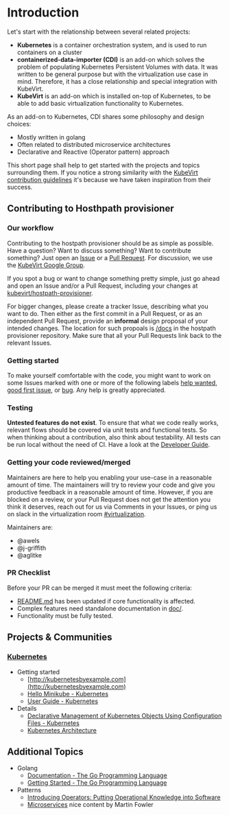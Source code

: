 # Introduction

Let's start with the relationship between several related projects:

* **Kubernetes** is a container orchestration system, and is used to run
  containers on a cluster
* **containerized-data-importer (CDI)** is an add-on which solves the problem of
  populating Kubernetes Persistent Volumes with data.  It was written to be
  general purpose but with the virtualization use case in mind.  Therefore, it
  has a close relationship and special integration with KubeVirt.
* **KubeVirt** is an add-on which is installed on-top of Kubernetes, to be able
  to add basic virtualization functionality to Kubernetes.

As an add-on to Kubernetes, CDI shares some philosophy and design choices:

* Mostly written in golang
* Often related to distributed microservice architectures
* Declarative and Reactive (Operator pattern) approach

This short page shall help to get started with the projects and topics
surrounding them.  If you notice a strong similarity with the [KubeVirt contribution guidelines](https://github.com/kubevirt/kubevirt/blob/master/CONTRIBUTING.md) it's because we have taken inspiration from their success.


## Contributing to Hosthpath provisioner

### Our workflow

Contributing to the hostpath provisioner should be as simple as possible. Have a question? Want
to discuss something? Want to contribute something? Just open an
[Issue](https://github.com/kubevirt/hostpath-provisioner/issues) or a [Pull
Request](https://github.com/kubevirt/hostpath-provisioner/pulls).  For discussion, we use the [KubeVirt Google Group](https://groups.google.com/forum/#!forum/kubevirt-dev).

If you spot a bug or want to change something pretty simple, just go
ahead and open an Issue and/or a Pull Request, including your changes
at [kubevirt/hostpath-provisioner](https://github.com/kubevirt/hostpath-provisioner).

For bigger changes, please create a tracker Issue, describing what you want to
do. Then either as the first commit in a Pull Request, or as an independent
Pull Request, provide an **informal** design proposal of your intended changes.
The location for such propoals is
[/docs](docs/) in the hostpath provisioner repository. Make sure that all your Pull Requests link back to the
relevant Issues.

### Getting started

To make yourself comfortable with the code, you might want to work on some
Issues marked with one or more of the following labels
[help wanted](https://github.com/kubevirt/hostpath-provisioner/labels/help%20wanted),
[good first issue](https://github.com/kubevirt/hostpath-provisioner/labels/good%20first%20issue),
or [bug](https://github.com/kubevirt/hostpath-provisioner/labels/kind%2Fbug).
Any help is greatly appreciated.

### Testing

**Untested features do not exist**. To ensure that what we code really works,
relevant flows should be covered via unit tests and functional tests. So when
thinking about a contribution, also think about testability. All tests can be
run local without the need of CI. Have a look at the
[Developer Guide](hack/README.md).

### Getting your code reviewed/merged

Maintainers are here to help you enabling your use-case in a reasonable amount
of time. The maintainers will try to review your code and give you productive
feedback in a reasonable amount of time. However, if you are blocked on a
review, or your Pull Request does not get the attention you think it deserves,
reach out for us via Comments in your Issues, or ping us on slack in the virtualization room
[#virtualization](https://kubernetes.slack.com/archives/C8ED7RKFE).

Maintainers are:

* @awels
* @j-griffith
* @aglitke

### PR Checklist

Before your PR can be merged it must meet the following criteria:
* [README.md](README.md) has been updated if core functionality is affected.
* Complex features need standalone documentation in [doc/](doc/).
* Functionality must be fully tested.
## Projects & Communities

### [Kubernetes](http://kubernetes.io/)

* Getting started
  * [http://kubernetesbyexample.com](http://kubernetesbyexample.com)
  * [Hello Minikube - Kubernetes](https://kubernetes.io/docs/tutorials/stateless-application/hello-minikube/)
  * [User Guide - Kubernetes](https://kubernetes.io/docs/user-guide/)
* Details
  * [Declarative Management of Kubernetes Objects Using Configuration Files - Kubernetes](https://kubernetes.io/docs/concepts/tools/kubectl/object-management-using-declarative-config/)
  * [Kubernetes Architecture](https://github.com/kubernetes/community/blob/master/contributors/design-proposals/architecture/architecture.md)

## Additional Topics

* Golang
  * [Documentation - The Go Programming Language](https://golang.org/doc/)
  * [Getting Started - The Go Programming Language](https://golang.org/doc/install)
* Patterns
  * [Introducing Operators: Putting Operational Knowledge into Software](https://coreos.com/blog/introducing-operators.html)
  * [Microservices](https://martinfowler.com/articles/microservices.html) nice
    content by Martin Fowler